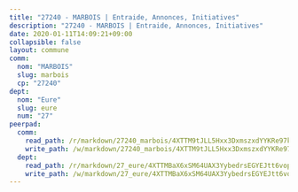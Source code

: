 ```yaml
---
title: "27240 - MARBOIS | Entraide, Annonces, Initiatives"
description: "27240 - MARBOIS | Entraide, Annonces, Initiatives"
date: 2020-01-11T14:09:21+09:00
collapsible: false
layout: commune
comm:
  nom: "MARBOIS"
  slug: marbois
  cp: "27240"
dept:
  nom: "Eure"
  slug: eure
  num: "27"
peerpad:
  comm:
    read_path: /r/markdown/27240_marbois/4XTTM9tJLL5Hxx3DxmszxdYYKRe97kQbc9cjR5wq8qMwV9TvU
    write_path: /w/markdown/27240_marbois/4XTTM9tJLL5Hxx3DxmszxdYYKRe97kQbc9cjR5wq8qMwV9TvU-K3TgV3DfP6QYGAR5gwCV2Jsu8XH56mjvf2UeaH9f1Ppgm3z1uuLw54QXViZWJvCNCu56tJaYVkgS6P9TjCUrjWJ9V2hYuZoxvCEDboxZv1NrvrmHf3znDyy61x9ZTfuc1gs5Uh2t
  dept:
    read_path: /r/markdown/27_eure/4XTTMBaX6xSM64UAX3YybedrsEGYEJtt6vopdQsPEFtGijgwg
    write_path: /w/markdown/27_eure/4XTTMBaX6xSM64UAX3YybedrsEGYEJtt6vopdQsPEFtGijgwg-K3TgUmjy61Gu7ZFzjoVmiacXP2Rc4pq6sxVCYUX3mFQZWQw9yCKsEoAMagtuW4jJTYhK96DsWW4cPmZLagvQNZ34BscGcu4btrtJibt18c1mpqofaWe6Q3RartDiuMTjY7NrsH4r
---
```



